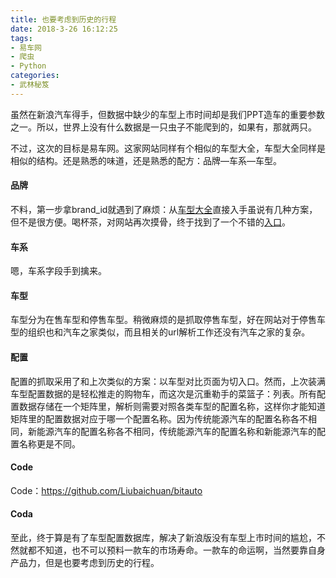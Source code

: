 ```yaml
---
title: 也要考虑到历史的行程
date: 2018-3-26 16:12:25
tags:
- 易车网
- 爬虫
- Python
categories:
- 武林秘笈
---
```


虽然在新浪汽车得手，但数据中缺少的车型上市时间却是我们PPT造车的重要参数之一。所以，世界上没有什么数据是一只虫子不能爬到的，如果有，那就两只。

不过，这次的目标是易车网。这家网站同样有个相似的车型大全，车型大全同样是相似的结构。还是熟悉的味道，还是熟悉的配方：品牌—车系—车型。

#### 品牌

不料，第一步拿brand_id就遇到了麻烦：从[车型大全](http://car.bitauto.com/)直接入手虽说有几种方案，但不是很方便。喝杯茶，对网站再次摸骨，终于找到了一个不错的[入口](http://api.car.bitauto.com/CarInfo/getlefttreejson.ashx?tagtype=chexing&pagetype=masterbrand&objid=0)。

#### 车系

嗯，车系字段手到擒来。

#### 车型

车型分为在售车型和停售车型。稍微麻烦的是抓取停售车型，好在网站对于停售车型的组织也和汽车之家类似，而且相关的url解析工作还没有汽车之家的复杂。

#### 配置

配置的抓取采用了和上次类似的方案：以车型对比页面为切入口。然而，上次装满车型配置数据的是轻松推走的购物车，而这次是沉重勒手的菜篮子：列表。所有配置数据存储在一个矩阵里，解析则需要对照各类车型的配置名称，这样你才能知道矩阵里的配置数据对应于哪一个配置名称。因为传统能源汽车的配置名称各不相同，新能源汽车的配置名称各不相同，传统能源汽车的配置名称和新能源汽车的配置名称更是不同。

<!-- more -->

#### Code

Code：https://github.com/Liubaichuan/bitauto

#### Coda

至此，终于算是有了车型配置数据库，解决了新浪版没有车型上市时间的尴尬，不然就都不知道，也不可以预料一款车的市场寿命。一款车的命运啊，当然要靠自身产品力，但是也要考虑到历史的行程。
